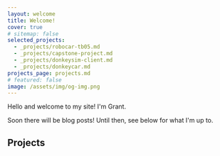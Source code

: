 ```yaml
---
layout: welcome
title: Welcome!
cover: true
# sitemap: false
selected_projects:
  - _projects/robocar-tb05.md
  - _projects/capstone-project.md
  - _projects/donkeysim-client.md
  - _projects/donkeycar.md
projects_page: projects.md
# featured: false
image: /assets/img/og-img.png
---
```



Hello and welcome to my site! I'm Grant.

Soon there will be blog posts! Until then, see below for what I'm up to.

## Projects

<!--projects-->